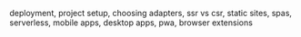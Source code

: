 deployment, project setup, choosing adapters, ssr vs csr, static sites, spas, serverless, mobile apps, desktop apps, pwa, browser extensions
